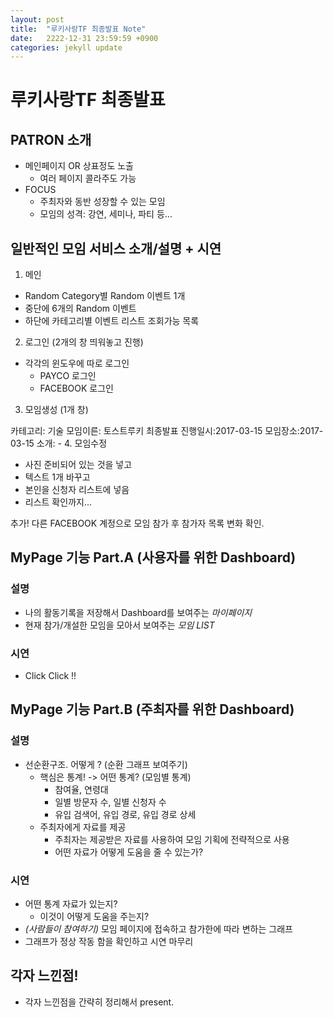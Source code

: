 ```yaml
---
layout: post
title:  "루키사랑TF 최종발표 Note"
date:   2222-12-31 23:59:59 +0900
categories: jekyll update
---
```


# 루키사랑TF 최종발표

## PATRON 소개

- 메인페이지 OR 상표정도 노출
  - 여러 페이지 콜라주도 가능
- FOCUS
  - 주최자와 동반 성장할 수 있는 모임
  - 모임의 성격: 강연, 세미나, 파티 등...

## 일반적인 모임 서비스 소개/설명 + 시연

1. 메인
  - Random Category별 Random 이벤트 1개
  - 중단에 6개의 Random 이벤트
  - 하단에 카테고리별 이벤트 리스트 조회가능 목록
2. 로그인 (2개의 창 띄워놓고 진행)
  - 각각의 윈도우에 따로 로그인
    - PAYCO 로그인
    - FACEBOOK 로그인
3. 모임생성 (1개 창)

  카테고리: 기술
  모임이른: 토스트루키 최종발표
  진행일시:2017-03-15
  모임장소:2017-03-15
  소개: -
4. 모임수정
  - 사진 준비되어 있는 것을 넣고
  - 텍스트 1개 바꾸고
  - 본인을 신청자 리스트에 넣음
  - 리스트 확인까지...

추가!
  다른 FACEBOOK 계정으로 모임 참가 후 참가자 목록 변화 확인.

## MyPage 기능 Part.A (사용자를 위한 Dashboard)

### 설명

  - 나의 활동기록을 저장해서 Dashboard를 보여주는 *마이페이지*
  - 현재 참가/개설한 모임을 모아서 보여주는 *모임 LIST*

### 시연

 - Click Click !!

## MyPage 기능 Part.B (주최자를 위한 Dashboard)

### 설명

  - 선순환구조. 어떻게 ? (순환 그래프 보여주기)
    - 핵심은 통계! -> 어떤 통계? (모임별 통계)
      - 참여율, 연령대
      - 일별 방문자 수, 일별 신청자 수
      - 유입 검색어, 유입 경로, 유입 경로 상세
    - 주최자에게 자료를 제공
      - 주최자는 제공받은 자료를 사용하여 모임 기획에 전략적으로 사용
      - 어떤 자료가 어떻게 도움을 줄 수 있는가?

### 시연

  - 어떤 통계 자료가 있는지?
    - 이것이 어떻게 도움을 주는지?
  - *(사람들이 참여하기)* 모임 페이지에 접속하고 참가한에 따라 변하는 그래프
  - 그래프가 정상 작동 함을 확인하고 시연 마무리

## 각자 느낀점!
  - 각자 느낀점을 간략히 정리해서 present.
